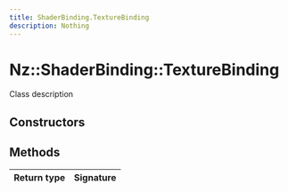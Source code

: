 ```yaml
---
title: ShaderBinding.TextureBinding
description: Nothing
---
```


# Nz::ShaderBinding::TextureBinding

Class description

## Constructors


## Methods

| Return type | Signature |
| ----------- | --------- |
